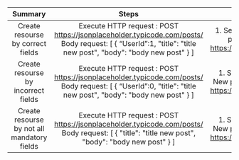 |                   Summary                   |                                                                                          Steps                                                                                         |                                                          Expected result                                                         |
|:-------------------------------------------:|:--------------------------------------------------------------------------------------------------------------------------------------------------------------------------------------:|:--------------------------------------------------------------------------------------------------------------------------------:|
| Create resourse by correct fields           | Execute HTTP request :  POST https://jsonplaceholder.typicode.com/posts/  Body request:  [    {      “UserId”:1,       "title": "title new post",      "body": "body new post"    }  ] | 1. Server response 201 (Created) 2. New post does exist in the list of posts: https://jsonplaceholder.typicode.com/posts/        |
| Create resourse by incorrect fields         | Execute HTTP request :  POST https://jsonplaceholder.typicode.com/posts/  Body request:  [    {      “UserId”:0,       "title": "title new post",      "body": "body new post"    }  ] | 1. Server response 204 (No content) 2. New post does not exist in the list of posts: https://jsonplaceholder.typicode.com/posts/ |
| Create resourse by not all mandatory fields | Execute HTTP request :  POST https://jsonplaceholder.typicode.com/posts/  Body request:  [    {      "title": "title new post",      "body": "body new post"    }  ]                   | 1. Server response 204 (No content) 2. New post does not exist in the list of posts: https://jsonplaceholder.typicode.com/posts/ |
